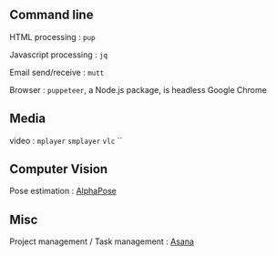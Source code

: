 ## Command line

HTML processing
: `pup`

Javascript processing
: `jq`

Email send/receive
: `mutt`

Browser
: `puppeteer`, a Node.js package, is headless Google Chrome

## Media

video
: `mplayer` `smplayer` `vlc` ``

## Computer Vision

Pose estimation
: [AlphaPose](https://github.com/MVIG-SJTU/AlphaPose/blob/master/doc/output.md)

## Misc

Project management / Task management
: [Asana](https://app.asana.com)
<!--stackedit_data:
eyJoaXN0b3J5IjpbLTU3MDY1ODEyNSwzNjQ0NTM5NDNdfQ==
-->